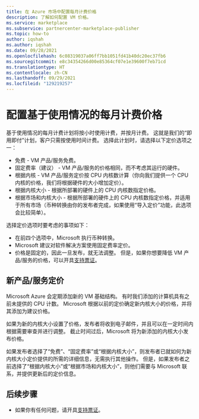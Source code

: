 ```yaml
---
title: 在 Azure 市场中配置每月计费价格
description: 了解如何配置 VM 价格。
ms.service: marketplace
ms.subservice: partnercenter-marketplace-publisher
ms.topic: how-to
author: iqshah
ms.author: iqshah
ms.date: 09/28/2021
ms.openlocfilehash: 6c08319037a06ff7bb1051fd41b40dc20ec37fb6
ms.sourcegitcommit: e8c34354266d00e85364cf07e1e39600f7eb71cd
ms.translationtype: HT
ms.contentlocale: zh-CN
ms.lasthandoff: 09/29/2021
ms.locfileid: "129219257"
---
```

# <a name="configure-prices-for-usage-based-monthly-billing"></a>配置基于使用情况的每月计费价格

基于使用情况的每月计费计划将按小时使用计费，并按月计费。 这就是我们的“即用即付”计划，客户只需按使用时间计费。
选择此计划时，请选择以下定价选项之一：

- 免费 - VM 产品/服务免费。
- 固定费率（建议） - VM 产品/服务的价格相同，而不考虑其运行的硬件。
- 根据内核 - VM 产品/服务定价按 CPU 内核数计算（你向我们提供一个 CPU 内核的价格，我们将根据硬件的大小增加定价）。
- 根据内核大小 - 根据所部署的硬件上的 CPU 内核数指定价格。
- 根据市场和内核大小 - 根据所部署的硬件上的 CPU 内核数指定价格，并适用于所有市场（币种转换由你的发布者完成，如果使用“导入定价”功能，此选项会比较简单）。

选择定价选项时要考虑的事项如下：

- 在前四个选项中，Microsoft 执行币种转换。
- Microsoft 建议对软件解决方案使用固定费率定价。
- 价格是固定的，因此一旦发布，就无法调整。 但是，如果你想要降低 VM 产品/服务的价格，可以开具[支持票证](/azure/marketplace/support)。

## <a name="new-offering-pricing"></a>新产品/服务定价

Microsoft Azure 会定期添加新的 VM 基础结构。 有时我们添加的计算机具有之前未提供的 CPU 计数。 Microsoft 根据以前的定价确定新内核大小的价格，并将其添加为建议价格。

如果为新的内核大小设置了价格，发布者将收到电子邮件，并且可以在一定时间内根据需要审查并进行调整。 截止时间过后，Microsoft 将为新添加的内核大小发布价格。

如果发布者选择了“免费”、“固定费率”或“根据内核大小”，则发布者已就如何为新内核大小定价提供的所需的详细信息，无需执行其他操作。 但是，如果发布者之前选择了“根据内核大小”或“根据市场和内核大小”，则他们需要与 Microsoft 联系，并提供更新后的定价信息。

## <a name="next-steps"></a>后续步骤

- 如果你有任何问题，请开具[支持票证](/azure/marketplace/support)。